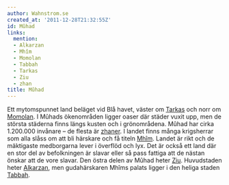 ```yaml
---
author: Wahnstrom.se
created_at: '2011-12-28T21:32:55Z'
id: Mûhad
links:
  mention:
  - Alkarzan
  - Mhîm
  - Momolan
  - Tabbah
  - Tarkas
  - Ziu
  - zhan
title: Mûhad
---
```


Ett mytomspunnet land beläget vid Blå havet, väster om [Tarkas] och norr om [Momolan]. I Mûhads
ökenområden ligger oaser där städer vuxit upp, men de största städerna finns längs kusten och i
grönområdena. Mûhad har cirka 1.200.000 invånare – de flesta är [zhaner]. I landet finns många
krigsherrar som alla slåss om att bli härskare och få titeln [Mhîm]. Landet är rikt och de
mäktigaste medborgarna lever i överflöd och lyx. Det är också ett land där en stor del av
befolkningen är slavar eller så pass fattiga att de nästan önskar att de vore slavar. Den östra
delen av Mûhad heter [Ziu]. Huvudstaden heter [Alkarzan], men gudahärskaren Mhîms palats ligger i
den heliga staden [Tabbah].

  [Tarkas]: Tarkas
  [Momolan]: Momolan
  [zhaner]: zhan
  [Mhîm]: Mhîm
  [Ziu]: Ziu
  [Alkarzan]: Alkarzan
  [Tabbah]: Tabbah